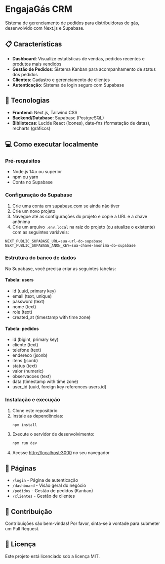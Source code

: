 # EngajaGás CRM

Sistema de gerenciamento de pedidos para distribuidoras de gás, desenvolvido com Next.js e Supabase.

## 📋 Características

- **Dashboard**: Visualize estatísticas de vendas, pedidos recentes e produtos mais vendidos
- **Gestão de Pedidos**: Sistema Kanban para acompanhamento de status dos pedidos
- **Clientes**: Cadastro e gerenciamento de clientes
- **Autenticação**: Sistema de login seguro com Supabase

## 🚀 Tecnologias

- **Frontend**: Next.js, Tailwind CSS
- **Backend/Database**: Supabase (PostgreSQL)
- **Bibliotecas**: Lucide React (ícones), date-fns (formatação de datas), recharts (gráficos)

## 💻 Como executar localmente

### Pré-requisitos

- Node.js 14.x ou superior
- npm ou yarn
- Conta no Supabase

### Configuração do Supabase

1. Crie uma conta em [supabase.com](https://supabase.com) se ainda não tiver
2. Crie um novo projeto
3. Navegue até as configurações do projeto e copie a URL e a chave anônima
4. Crie um arquivo `.env.local` na raiz do projeto (ou atualize o existente) com as seguintes variáveis:

```
NEXT_PUBLIC_SUPABASE_URL=sua-url-do-supabase
NEXT_PUBLIC_SUPABASE_ANON_KEY=sua-chave-anonima-do-supabase
```

### Estrutura do banco de dados

No Supabase, você precisa criar as seguintes tabelas:

#### Tabela: users
- id (uuid, primary key)
- email (text, unique)
- password (text)
- nome (text)
- role (text)
- created_at (timestamp with time zone)

#### Tabela: pedidos
- id (bigint, primary key)
- cliente (text)
- telefone (text)
- endereco (jsonb)
- itens (jsonb)
- status (text)
- valor (numeric)
- observacoes (text)
- data (timestamp with time zone)
- user_id (uuid, foreign key references users.id)

### Instalação e execução

1. Clone este repositório
2. Instale as dependências:
   ```bash
   npm install
   ```
3. Execute o servidor de desenvolvimento:
   ```bash
   npm run dev
   ```
4. Acesse [http://localhost:3000](http://localhost:3000) no seu navegador

## 📱 Páginas

- `/login` - Página de autenticação
- `/dashboard` - Visão geral do negócio
- `/pedidos` - Gestão de pedidos (Kanban)
- `/clientes` - Gestão de clientes

## 🤝 Contribuição

Contribuições são bem-vindas! Por favor, sinta-se à vontade para submeter um Pull Request.

## 📄 Licença

Este projeto está licenciado sob a licença MIT.
